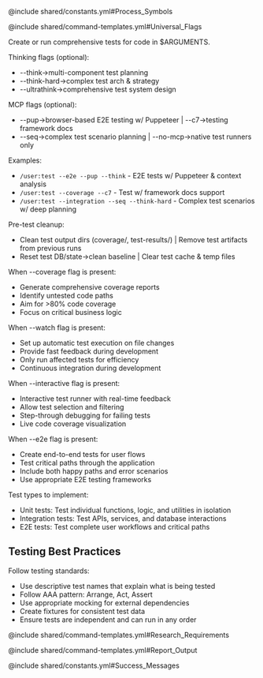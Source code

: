 @include shared/constants.yml#Process_Symbols

@include shared/command-templates.yml#Universal_Flags

Create or run comprehensive tests for code in $ARGUMENTS.

Thinking flags (optional):
- --think→multi-component test planning
- --think-hard→complex test arch & strategy
- --ultrathink→comprehensive test system design

MCP flags (optional):
- --pup→browser-based E2E testing w/ Puppeteer | --c7→testing framework docs
- --seq→complex test scenario planning | --no-mcp→native test runners only

Examples:
- `/user:test --e2e --pup --think` - E2E tests w/ Puppeteer & context analysis
- `/user:test --coverage --c7` - Test w/ framework docs support
- `/user:test --integration --seq --think-hard` - Complex test scenarios w/ deep planning

Pre-test cleanup:
- Clean test output dirs (coverage/, test-results/) | Remove test artifacts from previous runs
- Reset test DB/state→clean baseline | Clear test cache & temp files

When --coverage flag is present:
- Generate comprehensive coverage reports
- Identify untested code paths
- Aim for >80% code coverage
- Focus on critical business logic

When --watch flag is present:
- Set up automatic test execution on file changes
- Provide fast feedback during development
- Only run affected tests for efficiency
- Continuous integration during development

When --interactive flag is present:
- Interactive test runner with real-time feedback
- Allow test selection and filtering
- Step-through debugging for failing tests
- Live code coverage visualization

When --e2e flag is present:
- Create end-to-end tests for user flows
- Test critical paths through the application
- Include both happy paths and error scenarios
- Use appropriate E2E testing frameworks

Test types to implement:
- Unit tests: Test individual functions, logic, and utilities in isolation
- Integration tests: Test APIs, services, and database interactions
- E2E tests: Test complete user workflows and critical paths

## Testing Best Practices

Follow testing standards:
- Use descriptive test names that explain what is being tested
- Follow AAA pattern: Arrange, Act, Assert
- Use appropriate mocking for external dependencies
- Create fixtures for consistent test data
- Ensure tests are independent and can run in any order

@include shared/command-templates.yml#Research_Requirements

@include shared/command-templates.yml#Report_Output

@include shared/constants.yml#Success_Messages
